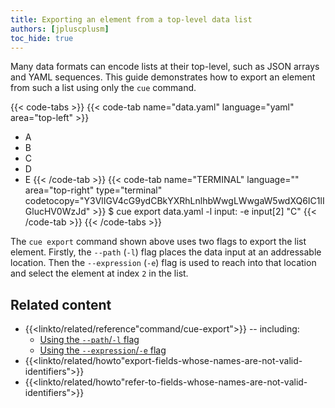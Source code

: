 ```yaml
---
title: Exporting an element from a top-level data list
authors: [jpluscplusm]
toc_hide: true
---
```


Many data formats can encode lists at their top-level, such as JSON arrays and
YAML sequences.
This guide demonstrates how to export an element from such a list using only
the `cue` command.

{{< code-tabs >}}
{{< code-tab name="data.yaml" language="yaml" area="top-left" >}}
- A
- B
- C
- D
- E
{{< /code-tab >}}
{{< code-tab name="TERMINAL" language="" area="top-right" type="terminal" codetocopy="Y3VlIGV4cG9ydCBkYXRhLnlhbWwgLWwgaW5wdXQ6IC1lIGlucHV0WzJd" >}}
$ cue export data.yaml -l input: -e input[2]
"C"
{{< /code-tab >}}
{{< /code-tabs >}}

The `cue export` command shown above uses two flags to export the list element.
Firstly, the `--path` (`-l`) flag places the data input at an addressable location.
Then the `--expression` (`-e`) flag is used to reach into that location and
select the element at index `2` in the list.

## Related content

- {{<linkto/related/reference"command/cue-export">}} -- including:
  - [Using the `--path`/`-l` flag]({{<relref"docs/concept/using-the-cue-export-command/inputs">}}#non-cue-data-location)
  - [Using the `--expression`/`-e` flag]({{<relref"docs/concept/using-the-cue-export-command/evaluation">}}#modified-expression)
- {{<linkto/related/howto"export-fields-whose-names-are-not-valid-identifiers">}}
- {{<linkto/related/howto"refer-to-fields-whose-names-are-not-valid-identifiers">}}
